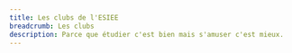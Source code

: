 ```yaml
---
title: Les clubs de l'ESIEE
breadcrumb: Les clubs
description: Parce que étudier c'est bien mais s'amuser c'est mieux.
---
```


